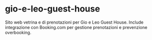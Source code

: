 # gio-e-leo-guest-house
Sito web vetrina e di prenotazioni per Gio e Leo Guest House. Include integrazione con Booking.com per gestione prenotazioni e prevenzione overbooking.
